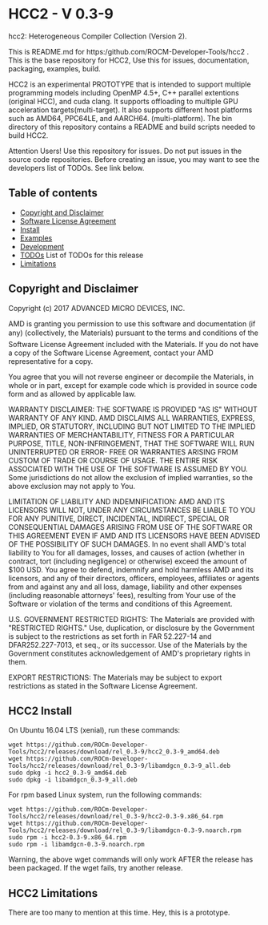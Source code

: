 HCC2 - V 0.3-9
==============

hcc2:  Heterogeneous Compiler Collection (Version 2). 

This is README.md for https:/github.com/ROCM-Developer-Tools/hcc2 .  This is the base repository for HCC2,  Use this for issues, documentation, packaging, examples, build.  

HCC2 is an experimental PROTOTYPE that is intended to support multiple programming models including OpenMP 4.5+, C++ parallel extentions (original HCC), and cuda clang.  It supports offloading to multiple GPU acceleration targets(multi-target).  It also supports different host platforms such as AMD64, PPC64LE, and AARCH64. (multi-platform). 
The bin directory of this repository contains a README and build scripts needed to build HCC2.

Attention Users!  Use this repository for issues. Do not put issues in the source code repositories.  Before creating an issue, you may want to see the developers list of TODOs.  See link below.

Table of contents
-----------------

- [Copyright and Disclaimer](#Copyright)
- [Software License Agreement](LICENSE)
- [Install](#Install)
- [Examples](examples)
- [Development](DEVELOPMENT.md)
- [TODOs](bin/TODOs) List of TODOs for this release
- [Limitations](#Limitations)

## Copyright and Disclaimer

<A NAME="Copyright">
Copyright (c) 2017 ADVANCED MICRO DEVICES, INC.

AMD is granting you permission to use this software and documentation (if any) (collectively, the 
Materials) pursuant to the terms and conditions of the Software License Agreement included with the 
Materials.  If you do not have a copy of the Software License Agreement, contact your AMD 
representative for a copy.

You agree that you will not reverse engineer or decompile the Materials, in whole or in part, except for 
example code which is provided in source code form and as allowed by applicable law.

WARRANTY DISCLAIMER: THE SOFTWARE IS PROVIDED "AS IS" WITHOUT WARRANTY OF ANY 
KIND.  AMD DISCLAIMS ALL WARRANTIES, EXPRESS, IMPLIED, OR STATUTORY, INCLUDING BUT NOT 
LIMITED TO THE IMPLIED WARRANTIES OF MERCHANTABILITY, FITNESS FOR A PARTICULAR 
PURPOSE, TITLE, NON-INFRINGEMENT, THAT THE SOFTWARE WILL RUN UNINTERRUPTED OR ERROR-
FREE OR WARRANTIES ARISING FROM CUSTOM OF TRADE OR COURSE OF USAGE.  THE ENTIRE RISK 
ASSOCIATED WITH THE USE OF THE SOFTWARE IS ASSUMED BY YOU.  Some jurisdictions do not 
allow the exclusion of implied warranties, so the above exclusion may not apply to You. 

LIMITATION OF LIABILITY AND INDEMNIFICATION:  AMD AND ITS LICENSORS WILL NOT, 
UNDER ANY CIRCUMSTANCES BE LIABLE TO YOU FOR ANY PUNITIVE, DIRECT, INCIDENTAL, 
INDIRECT, SPECIAL OR CONSEQUENTIAL DAMAGES ARISING FROM USE OF THE SOFTWARE OR THIS 
AGREEMENT EVEN IF AMD AND ITS LICENSORS HAVE BEEN ADVISED OF THE POSSIBILITY OF SUCH 
DAMAGES.  In no event shall AMD's total liability to You for all damages, losses, and 
causes of action (whether in contract, tort (including negligence) or otherwise) 
exceed the amount of $100 USD.  You agree to defend, indemnify and hold harmless 
AMD and its licensors, and any of their directors, officers, employees, affiliates or 
agents from and against any and all loss, damage, liability and other expenses 
(including reasonable attorneys' fees), resulting from Your use of the Software or 
violation of the terms and conditions of this Agreement.  

U.S. GOVERNMENT RESTRICTED RIGHTS: The Materials are provided with "RESTRICTED RIGHTS." 
Use, duplication, or disclosure by the Government is subject to the restrictions as set 
forth in FAR 52.227-14 and DFAR252.227-7013, et seq., or its successor.  Use of the 
Materials by the Government constitutes acknowledgement of AMD's proprietary rights in them.

EXPORT RESTRICTIONS: The Materials may be subject to export restrictions as stated in the 
Software License Agreement.

## HCC2 Install

<A NAME="Install">
On Ubuntu 16.04 LTS (xenial), run these commands:

```
wget https://github.com/ROCm-Developer-Tools/hcc2/releases/download/rel_0.3-9/hcc2_0.3-9_amd64.deb
wget https://github.com/ROCm-Developer-Tools/hcc2/releases/download/rel_0.3-9/libamdgcn_0.3-9_all.deb
sudo dpkg -i hcc2_0.3-9_amd64.deb
sudo dpkg -i libamdgcn_0.3-9_all.deb
```

For rpm based Linux system, run the following commands:

```
wget https://github.com/ROCm-Developer-Tools/hcc2/releases/download/rel_0.3-9/hcc2-0.3-9.x86_64.rpm
wget https://github.com/ROCm-Developer-Tools/hcc2/releases/download/rel_0.3-9/libamdgcn-0.3-9.noarch.rpm
sudo rpm -i hcc2-0.3-9.x86_64.rpm
sudo rpm -i libamdgcn-0.3-9.noarch.rpm
```

Warning, the above wget commands will only work AFTER the release has been packaged. If the wget fails, try another release. 

## HCC2 Limitations

<A NAME="Limitations">
There are too many to mention at this time.  Hey, this is a prototype.
